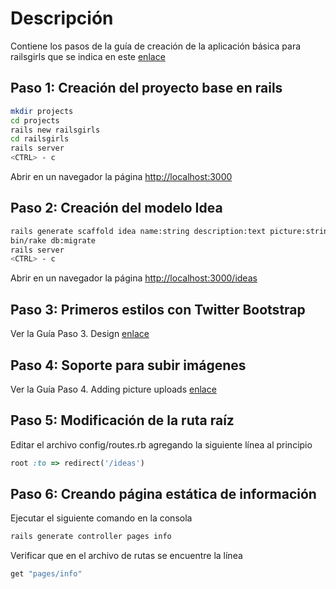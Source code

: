 # Descripción
Contiene los pasos de la guía de creación de la aplicación básica para railsgirls que se indica en este [enlace](http://guides.railsgirls.com/app/)

## Paso 1: Creación del proyecto base en rails
```bash
mkdir projects
cd projects
rails new railsgirls
cd railsgirls
rails server
<CTRL> - c
```

Abrir en un navegador la página [http://localhost:3000](http://localhost:3000)

## Paso 2: Creación del modelo Idea
```bash
rails generate scaffold idea name:string description:text picture:string
bin/rake db:migrate
rails server
<CTRL> - c
```

Abrir en un navegador la página [http://localhost:3000/ideas](http://localhost:3000/ideas)

## Paso 3: Primeros estilos con Twitter Bootstrap
Ver la Guía Paso 3. Design [enlace](http://guides.railsgirls.com/app/)

## Paso 4: Soporte para subir imágenes
Ver la Guía Paso 4. Adding picture uploads [enlace](http://guides.railsgirls.com/app/)

## Paso 5: Modificación de la ruta raíz
Editar el archivo config/routes.rb agregando la siguiente línea al principio
```ruby
root :to => redirect('/ideas')
```

## Paso 6: Creando página estática de información
Ejecutar el siguiente comando en la consola

```bash
rails generate controller pages info
```
Verificar que en el archivo de rutas se encuentre la línea

```ruby
get "pages/info"
```
